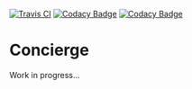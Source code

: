 [![Travis CI](https://travis-ci.org/1and1/concierge.svg?branch=master)](https://travis-ci.org/1and1/concierge) 
[![Codacy Badge](https://api.codacy.com/project/badge/grade/bc3bc8ae53944d9e991b071a270f4b0c)](https://www.codacy.com/app/1and1_NDev/concierge) 
[![Codacy Badge](https://api.codacy.com/project/badge/coverage/bc3bc8ae53944d9e991b071a270f4b0c)](https://www.codacy.com/app/1and1_NDev/concierge)

Concierge
============

Work in progress... 